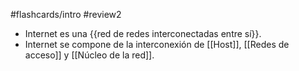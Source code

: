 #flashcards/intro 
#review2
- Internet es una {{red de redes interconectadas entre sí}}.
- Internet se compone de la interconexión de [[Host]], [[Redes de acceso]] y [[Núcleo de la red]].